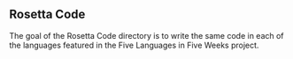## Rosetta Code

The goal of the Rosetta Code directory is to write the same code in each of the languages featured in the Five Languages in Five Weeks project.